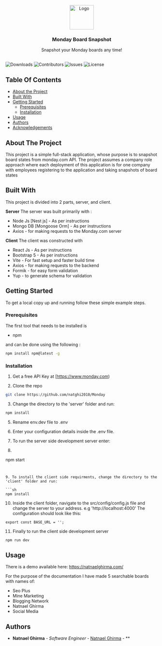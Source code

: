 <br/>
<p align="center">
  <a href="https://github.com/ShaanCoding/Monday">
    <img src="https://vitejs.dev/logo-with-shadow.png" alt="Logo" width="80" height="80">
  </a>

  <h3 align="center">Monday Board Snapshot</h3>

  <p align="center">
    Snapshot your Monday boards any time!
    <br/>
    <br/>
  </p>
</p>

![Downloads](https://img.shields.io/github/downloads/ShaanCoding/Monday/total) ![Contributors](https://img.shields.io/github/contributors/ShaanCoding/Monday?color=dark-green) ![Issues](https://img.shields.io/github/issues/ShaanCoding/Monday) ![License](https://img.shields.io/github/license/ShaanCoding/Monday) 

## Table Of Contents

* [About the Project](#about-the-project)
* [Built With](#built-with)
* [Getting Started](#getting-started)
  * [Prerequisites](#prerequisites)
  * [Installation](#installation)
* [Usage](#usage)
* [Authors](#authors)
* [Acknowledgements](#acknowledgements)

## About The Project

This project is a simple full-stack application, whose purpose is to snapshot board states from monday.com API. The project assumes a company role approach where each deployment of this application is for one company with employees registering to the application and taking snapshots of board states 


## Built With

This project is divided into 2 parts, server, and client.

**Server**
The server was built primarily with :
* Node Js [Nest js] - As per instructions
* Mongo DB [Mongoose Orm] - As per instructions
* Axios - for making requests to the Monday.com server

**Client**
The client was constructed with 
* React Js - As per instructions
* Bootstrap 5 - As per instructions
* Vite - For fast setup and faster build time
* Axios - for making requests to the backend
* Formik - for easy form validation
* Yup - to generate schema for validation






## Getting Started

To get a local copy up and running follow these simple example steps.

### Prerequisites

The first tool that needs to be installed is

* npm

and can be done using the following : 
```sh
npm install npm@latest -g
```

### Installation

1. Get a free API Key at [https://www.monday.com)

2. Clone the repo

```sh
git clone https://github.com/natghi2010/Monday
```

3. Change the directory to the 'server' folder and run:

```sh
npm install
```
5. Rename env.dev file to .env

6. Enter your configuration details inside the .env file.
7. To run the server side development server enter:
8. ```sh
npm start
```


9. To install the client side requirments, change the directory to the 'client' folder and run:

```sh
npm install
```

10. Inside the client folder, navigate to the src/config/config.js file and change the server to your address. e.g 'http://localhost:4000'
The configuration should look like this:

```JS
export const BASE_URL = '';
```
11. Finally to run the client side development server
```sh
npm run dev
```

## Usage

There is a demo available here: https://natnaelghirma.com/

For the purpose of the documentation
I have made 5 searchable boards with names of:
* Seo Plus
* Mine Marketing
* Blogging Network
* Natnael Ghirma
* Social Media




## Authors

* **Natnael Ghirma** - *Software Engineer* - [Natnael Ghirma](natnaelghirma.com) - **

